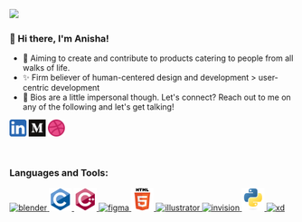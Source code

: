 ![](https://media.giphy.com/media/Titt7WbFzurny/giphy.gif)

### 👋 Hi there, I'm Anisha!

 
- 👀 Aiming to create and contribute to products catering to people from all walks of life.  
- ✨ Firm believer of human-centered design and development > user-centric development
- 🤳 Bios are a little impersonal though. Let's connect? Reach out to me on any of the following and let's get talking!


<a href="https://www.linkedin.com/in/anisha-mohantyy/" target="blank"><img align="center" src="https://github.com/AnishaMohanty23/socialmediaicons/blob/main/iconfinder_1_Linkedin_unofficial_colored_svg_5296501.svg" alt="https://www.linkedin.com/in/anisha-mohantyy/" height="30" width="30" /></a>  </a> <a href="https://anishamohanty100.medium.com/" target="blank"><img align="center" src="https://github.com/AnishaMohanty23/socialmediaicons/blob/main/iconfinder_1_Medium_colored_svg_5296526.svg" alt="https://anishamohanty100.medium.com/" height="30" width="30" /></a> </a> <a href="https://dribbble.com/anishamohanty" target="blank"><img align="center" src="https://github.com/AnishaMohanty23/socialmediaicons/blob/main/iconfinder_1_Dribbble_colored_svg_5296527.svg" alt="https://dribbble.com/anishamohanty" height="30" width="30" /></a> 

</br>



<h3 align="left">Languages and Tools:</h3>
<p align="left"> <a href="https://www.blender.org/" target="_blank"> <img src="https://download.blender.org/branding/community/blender_community_badge_white.svg" alt="blender" width="40" height="40"/> </a> <a href="https://www.cprogramming.com/" target="_blank"> <img src="https://raw.githubusercontent.com/devicons/devicon/master/icons/c/c-original.svg" alt="c" width="40" height="40"/> </a> <a href="https://www.w3schools.com/cpp/" target="_blank"> <img src="https://raw.githubusercontent.com/devicons/devicon/master/icons/cplusplus/cplusplus-original.svg" alt="cplusplus" width="40" height="40"/> </a> <a href="https://www.figma.com/" target="_blank"> <img src="https://www.vectorlogo.zone/logos/figma/figma-icon.svg" alt="figma" width="40" height="40"/> </a> <a href="https://www.w3.org/html/" target="_blank"> <img src="https://raw.githubusercontent.com/devicons/devicon/master/icons/html5/html5-original-wordmark.svg" alt="html5" width="40" height="40"/> </a> <a href="https://www.adobe.com/in/products/illustrator.html" target="_blank"> <img src="https://www.vectorlogo.zone/logos/adobe_illustrator/adobe_illustrator-icon.svg" alt="illustrator" width="40" height="40"/> </a> <a href="https://www.invisionapp.com/" target="_blank"> <img src="https://www.vectorlogo.zone/logos/invisionapp/invisionapp-icon.svg" alt="invision" width="40" height="40"/> </a> <a href="https://www.python.org" target="_blank"> <img src="https://raw.githubusercontent.com/devicons/devicon/master/icons/python/python-original.svg" alt="python" width="40" height="40"/> </a> <a href="https://www.adobe.com/products/xd.html" target="_blank"> <img src="https://cdn.worldvectorlogo.com/logos/adobe-xd.svg" alt="xd" width="40" height="40"/> </a> </p>

</details>


